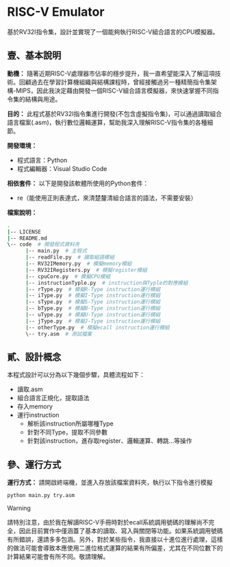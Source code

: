 # RISC-V Emulator

基於RV32I指令集，設計並實現了一個能夠執行RISC-V組合語言的CPU模擬器。

## 壹、基本說明
**動機：**
隨著近期RISC-V處理器市佔率的穩步提升，我一直希望能深入了解這項技術。回顧過去在學習計算機組織與結構課程時，曾經接觸過另一種精簡指令集架構-MIPS，因此我決定藉由開發一個RISC-V組合語言模擬器，來快速掌握不同指令集的結構與用途。

**目的：**
此程式基於RV32I指令集進行開發(不包含虛擬指令集)，可以通過讀取組合語言檔案(.asm)，執行數位邏輯運算，幫助我深入理解RISC-V指令集的各種細節。

**開發環境：**
* 程式語言：Python
* 程式編輯器：Visual Studio Code

**相依套件：**
以下是開發該軟體所使用的Python套件：
* re（能使用正則表達式，來清楚釐清組合語言的語法，不需要安裝）

**檔案說明：**
```bash
.
|-- LICENSE
|-- README.md
\-- code  # 開發程式資料夾
      |-- main.py  # 主程式
      |-- readFile.py  # 讀取組語模組
      |-- RV32IMemory.py  # 模擬memory模組
      |-- RV32IRegisters.py  # 模擬register模組
      |-- cpuCore.py  # 模擬CPU模組
      |-- instructionTyple.py  # instruction與Typle的對應模組
      |-- rType.py  # 模擬R-Type instruction運行模組
      |-- iType.py  # 模擬I-Type instruction運行模組
      |-- sType.py  # 模擬S-Type instruction運行模組
      |-- bType.py  # 模擬B-Type instruction運行模組
      |-- uType.py  # 模擬U-Type instruction運行模組
      |-- jType.py  # 模擬J-Type instruction運行模組
      |-- otherType.py  # 模擬ecall instruction運行模組
      \-- try.asm  # 測試檔案
```

## 貳、設計概念
本程式設計可以分為以下幾個步驟，具體流程如下：
* 讀取.asm
* 組合語言正規化，提取語法
* 存入memory
* 運行instruction
  * 解析該instruction所屬哪種Type
  * 針對不同Type，提取不同參數
  * 針對該instruction，進存取register、邏輯運算、轉跳...等操作

## 參、運行方式
**運行方式：** 請開啟終端機，並進入存放該檔案資料夾，執行以下指令進行模擬
```shell
python main.py try.asm
```
> [!Warning]
> 請特別注意，由於我在解讀RISC-V手冊時對於ecall系統調用號碼的理解尚不完全，因此目前實作中僅涵蓋了基本的讀取、寫入與關閉等功能。如果系統調用號碼有所錯誤，還請多多包涵。另外，對於某些指令，我直接以十進位進行處理，這樣的做法可能會導致本應使用二進位格式運算的結果有所偏差，尤其在不同位數下的計算結果可能會有所不同。敬請理解。
